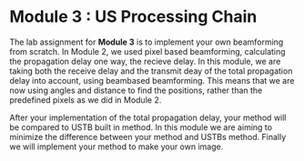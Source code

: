 # Module 3 : US Processing Chain

The lab assignment for **Module 3** is to implement your own beamforming from
scratch. In Module 2, we used pixel based beamforming, calculating the
propagation delay one way, the recieve delay. In this module, we are taking
both the receive delay and the transmit deay of the total propagation delay
into account, using beambased beamforming. This means that we are now using
angles and distance to find the positions, rather than the predefined pixels
as we did in Module 2.

After your implementation of the total propagation delay, your method will
be compared to USTB built in method. In this module we are aiming to minimize
the difference between your method and USTBs method. Finally we will implement
your method to make your own image.
